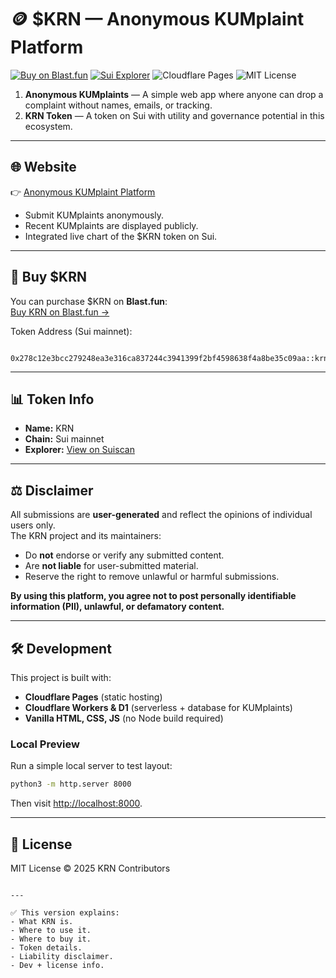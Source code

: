 # 🪙 $KRN — Anonymous KUMplaint Platform

[![Buy on Blast.fun](https://img.shields.io/badge/Buy-KRN%20on%20Blast.fun-6ee7ff?style=for-the-badge&logo=coinbase)](https://blast.fun/token/0x76ff24af704e0b6d6a121ab23e5ea9e8343c29a0c50f664ab0f01b2f2858c758?ref=Aemon)
[![Sui Explorer](https://img.shields.io/badge/View%20on-Suiscan-blue?style=for-the-badge&logo=sui)](https://suiscan.xyz/mainnet/coin/0x278c12e3bcc279248ea3e316ca837244c3941399f2bf4598638f4a8be35c09aa::krn::KRN/txs)
![Cloudflare Pages](https://img.shields.io/badge/Hosted%20on-Cloudflare%20Pages-F38020?style=for-the-badge&logo=cloudflare)
![MIT License](https://img.shields.io/badge/License-MIT-green?style=for-the-badge)

1. **Anonymous KUMplaints** — A simple web app where anyone can drop a complaint without names, emails, or tracking.  
2. **KRN Token** — A token on Sui with utility and governance potential in this ecosystem.

---

## 🌐 Website
👉 [Anonymous KUMplaint Platform](https://krn.fuck-out.com)

- Submit KUMplaints anonymously.
- Recent KUMplaints are displayed publicly.
- Integrated live chart of the $KRN token on Sui.

---

## 💸 Buy $KRN
You can purchase $KRN on **Blast.fun**:  
[Buy KRN on Blast.fun →](https://blast.fun/token/0x76ff24af704e0b6d6a121ab23e5ea9e8343c29a0c50f664ab0f01b2f2858c758?ref=Aemon)

Token Address (Sui mainnet):  
```

0x278c12e3bcc279248ea3e316ca837244c3941399f2bf4598638f4a8be35c09aa::krn::KRN

````

---

## 📊 Token Info
- **Name:** KRN  
- **Chain:** Sui mainnet  
- **Explorer:** [View on Suiscan](https://suiscan.xyz/mainnet/coin/0x278c12e3bcc279248ea3e316ca837244c3941399f2bf4598638f4a8be35c09aa::krn::KRN/txs)

---

## ⚖️ Disclaimer
All submissions are **user-generated** and reflect the opinions of individual users only.  
The KRN project and its maintainers:

- Do **not** endorse or verify any submitted content.  
- Are **not liable** for user-submitted material.  
- Reserve the right to remove unlawful or harmful submissions.  

**By using this platform, you agree not to post personally identifiable information (PII), unlawful, or defamatory content.**

---

## 🛠️ Development
This project is built with:
- **Cloudflare Pages** (static hosting)  
- **Cloudflare Workers & D1** (serverless + database for KUMplaints)  
- **Vanilla HTML, CSS, JS** (no Node build required)

### Local Preview
Run a simple local server to test layout:
```bash
python3 -m http.server 8000
````

Then visit [http://localhost:8000](http://localhost:8000).

---

## 📜 License

MIT License © 2025 KRN Contributors

```

---

✅ This version explains:  
- What KRN is.  
- Where to use it.  
- Where to buy it.  
- Token details.  
- Liability disclaimer.  
- Dev + license info.  

